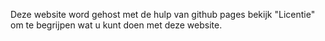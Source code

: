 Deze website word gehost met de hulp van github pages bekijk "Licentie" om te begrijpen wat u kunt doen met deze website.
